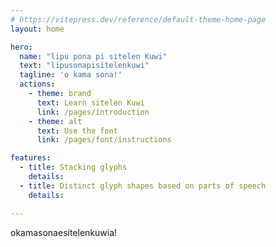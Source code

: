 ```yaml
---
# https://vitepress.dev/reference/default-theme-home-page
layout: home

hero:
  name: "lipu pona pi sitelen Kuwi"
  text: "lipusonapisitelenkuwi"
  tagline: 'o kama sona!'
  actions:
    - theme: brand
      text: Learn sitelen Kuwi 
      link: /pages/introduction
    - theme: alt
      text: Use the font
      link: /pages/font/instructions

features:
  - title: Stacking glyphs
    details: 
  - title: Distinct glyph shapes based on parts of speech
    details: 

---
```


<span class="kuwi big center">okamasonaesitelenkuwia!</span>
